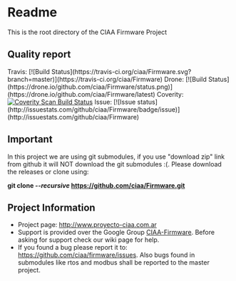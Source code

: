 <h1>Readme</h1>

This is the root directory of the CIAA Firmware Project

<h2>Quality report</h2>
Travis: [![Build Status](https://travis-ci.org/ciaa/Firmware.svg?branch=master)](https://travis-ci.org/ciaa/Firmware) Drone: [![Build Status](https://drone.io/github.com/ciaa/Firmware/status.png)](https://drone.io/github.com/ciaa/Firmware/latest) Coverity: <a href="https://scan.coverity.com/projects/ciaa-firmware"> <img alt="Coverity Scan Build Status" src="https://scan.coverity.com/projects/6097/badge.svg"/></a> Issue: [![Issue status](http://issuestats.com/github/ciaa/Firmware/badge/issue)](http://issuestats.com/github/ciaa/Firmware)

<h2>Important</h2>

In this project we are using git submodules, if you use "download zip" link from
github it will NOT download the git submodules :(. Please download the releases
or clone using:

<b>git clone <i>--recursive</i> https://github.com/ciaa/Firmware.git</b>

<h2>Project Information</h2>

 * Project page: http://www.proyecto-ciaa.com.ar
 * Support is provided over the Google Group [CIAA-Firmware](https://groups.google.com/forum/#!forum/ciaa-firmware). Before asking for support check our wiki page for help.
 * If you found a bug please report it to: https://github.com/ciaa/firmware/issues. Also bugs found in submodules like rtos and modbus shall be reported to the master project.
